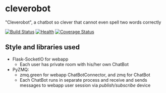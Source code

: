 # cleverobot
"Cleverobot", a chatbot so clever that cannot even spell two words correctly

[![Build Status](https://travis-ci.org/oplatek/cleverobot.svg?branch=master)](https://travis-ci.org/oplatek/cleverobot) 
[![Health](https://landscape.io/github/oplatek/cleverobot/master/landscape.png)](https://landscape.io/github/oplatek/cleverobot/master)
[![Coverage Status](https://coveralls.io/repos/oplatek/cleverobot/badge.svg?service=github)](https://coveralls.io/github/oplatek/cleverobot)

## Style and libraries used
* Flask-SocketIO for webapp
   - Each user has private room with his/her own ChatBot
* PyZMQ:
    * zmq.green for webapp ChatBotConnector, and zmq for ChatBot
    * Each ChatBot runs in separate process and receive and sends messages to webapp user session via _publish/subscribe_ device 


